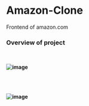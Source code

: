 # Amazon-Clone
Frontend of amazon.com 
<br>

### Overview of project
<br><b>

![image](https://github.com/Omkar4965/Amazon-Clone/assets/115718315/5b7f95bf-f26a-4514-8d24-ad272fa190b8)

<br><br>

![image](https://github.com/Omkar4965/Amazon-Clone/assets/115718315/77af6198-9c92-4869-aaed-85a0d7bec023)
